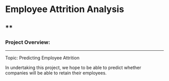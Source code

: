 # Employee Attrition Analysis
## **
### Project Overview:
---

Topic: Predicting Employee Attrition

<Reason we selected topic>

<description of dataset>

In undertaking this project, we hope to be able to predict whether companies will be able to retain their employees.
</br>
